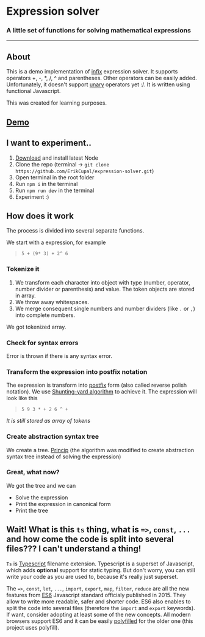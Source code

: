 # Expression solver

### A little set of functions for solving mathematical expressions
____________________________

## About

This is a demo implementation of [infix](https://en.wikipedia.org/wiki/Infix_notation) expression solver.
It supports operators +, -, *, /, ^ and parentheses.
Other operators can be easily added.
Unfortunately, it doesn't support [unary](https://en.wikipedia.org/wiki/Unary_operation) operators yet :/.
It is written using functional Javascript.

This was created for learning purposes.

## [Demo](https://jsfiddle.net/lapuckire/77bcvzox/)

## I want to experiment..

1. [Download](https://nodejs.org/en/) and install latest Node
0. Clone the repo (terminal -> `git clone https://github.com/ErikCupal/expression-solver.git`)
0. Open terminal in the root folder
0. Run `npm i` in the terminal
0. Run `npm run dev` in the terminal
0. Experiment :)

## How does it work

The process is divided into several separate functions.

We start with a expression, for example
> `5 + (9* 3) + 2^ 6`

### Tokenize it

1. We transform each character into object with type (number, operator, number divider or parenthesis) and value.
The token objects are stored in array.
0. We throw away whitespaces.
2. We merge consequent single numbers and number dividers (like `.` or `,`) into complete numbers.

We got tokenized array.

### Check for syntax errors

Error is thrown if there is any syntax error.

### Transform the expression into postfix notation

The expression is transform into [postfix](https://en.wikipedia.org/wiki/Reverse_Polish_notation) form (also called reverse polish notation).
We use [Shunting-yard algorithm](https://en.wikipedia.org/wiki/Shunting-yard_algorithm) to achieve it.
The expression will look like this
> `5 9 3 * + 2 6 ^ +`

*It is still stored as array of tokens*

### Create abstraction syntax tree

We create a tree. [Princip](http://learnyouahaskell.com/functionally-solving-problems#reverse-polish-notation-calculator)
(the algorithm was modified to create abstraction syntax tree instead of solving the expression)

### Great, what now?

We got the tree and we can
* Solve the expression
* Print the expression in canonical form
* Print the tree

## Wait! What is this `ts` thing, what is `=>`, `const`, `...` and how come the code is split into several files??? I can't understand a thing!

`Ts` is [Typescript](https://www.typescriptlang.org/) filename extension.
Typescript is a superset of Javascript, which adds **optional** support for static typing.
But don't worry, you can still write your code as you are used to, because it's really just superset.

The `=>`, `const`, `let`, `...`, `import`, `export`, `map`, `filter`, `reduce` are all the new features from [ES6](https://github.com/lukehoban/es6features) Javascript standard officialy published in 2015.
They allow to write more readable, safer and shorter code. ES6 also enables to split the code into several files (therefore the `import` and `export` keywords).
If want, consider adopting at least some of the new concepts. All modern browsers support ES6 and it can be easily [polyfilled](https://en.wikipedia.org/wiki/Polyfill) for the older one (this project uses polyfill).






